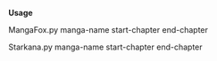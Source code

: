 **Usage**

MangaFox.py manga-name start-chapter end-chapter

Starkana.py manga-name start-chapter end-chapter

